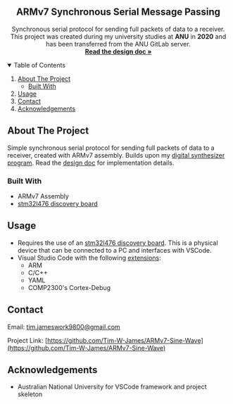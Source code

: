 <!--
*** Based on the Best-README-Template: https://github.com/othneildrew/Best-README-Template
***
*** To avoid retyping too much info. Do a search and replace for the following:
*** repo_name, project_title, project_description
-->



<!-- PROJECT LOGO -->
<br />
<p align="center">

  <h2 align="center">ARMv7 Synchronous Serial Message Passing</h2>

  <p align="center">
    Synchronous serial protocol for sending full packets of data to a receiver.
    <br />
    This project was created during my university studies at <b>ANU</b> in <b>2020</b> and has been transferred from the ANU GitLab server.
    <br />
    <a href="https://github.com/Tim-W-James/ARMv7-Sine-Wave/blob/part-2/design-document.pdf"><strong>Read the design doc »</strong></a>
    <br />
<!--     <a href="https://github.com/Tim-W-James/repo_name">View Demo</a> -->
<!--     ·
    <a href="https://github.com/Tim-W-James/repo_name/issues">Report Bug</a> -->
<!--     ·
    <a href="https://github.com/Tim-W-James/repo_name/issues">Request Feature</a> -->
  </p>
</p>



<!-- TABLE OF CONTENTS -->
<details open="open">
  <summary>Table of Contents</summary>
  <ol>
    <li>
      <a href="#about-the-project">About The Project</a>
      <ul>
        <li><a href="#built-with">Built With</a></li>
      </ul>
    </li>
    <li>
        <a href="#usage">Usage</a>
    </li>
    <li><a href="#contact">Contact</a></li>
    <li><a href="#acknowledgements">Acknowledgements</a></li>
  </ol>
</details>



<!-- ABOUT THE PROJECT -->
## About The Project

<!-- [![Product Name Screen Shot][product-screenshot]](https://example.com) -->

Simple synchronous serial protocol for sending full packets of data to a receiver, created with ARMv7 assembly. Builds upon my [digital synthesizer program](https://github.com/Tim-W-James/ARMv7-Digital-Synthesizer-ADSR). Read the [design doc](https://github.com/Tim-W-James/ARMv7-Sine-Wave/blob/part-2/design-document.pdf) for implementation details.

### Built With

* ARMv7 Assembly
* [stm32l476 discovery board](https://www.digikey.com.au/en/products/detail/stmicroelectronics/STM32L476G-DISCO/5344355)

<!-- GETTING STARTED -->
## Usage

* Requires the use of an [stm32l476 discovery board](https://www.digikey.com.au/en/products/detail/stmicroelectronics/STM32L476G-DISCO/5344355). This is a physical device that can be connected to a PC and interfaces with VSCode.
* Visual Studio Code with the following [extensions](https://marketplace.visualstudio.com/items?itemName=comp2300-anu.comp2300-extension-pack):
  - ARM
  - C/C++
  - YAML
  - COMP2300's Cortex-Debug



<!-- CONTACT -->
## Contact

Email: [tim.jameswork9800@gmail.com](mailto:tim.jameswork9800@gmail.com "tim.jameswork9800@gmail.com")

Project Link: [https://github.com/Tim-W-James/ARMv7-Sine-Wave](https://github.com/Tim-W-James/ARMv7-Sine-Wave)



<!-- ACKNOWLEDGEMENTS -->
## Acknowledgements

* Australian National University for VSCode framework and project skeleton
